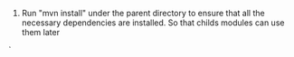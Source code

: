 1) Run "mvn install" under the parent directory to ensure that all the necessary dependencies are installed. So that childs modules can use them later

[//]: # (2&#41; Run "mvn install" under the child module "shared" to ensure that child module is available when running)

<!--        Failed to trigger the function even after import shared here -->
<!--        <dependency>-->`
<!--            <groupId>com.example</groupId>-->
<!--            <artifactId>shared</artifactId>-->
<!--            <version>0.0.1-SNAPSHOT</version>-->
<!--        </dependency>-->